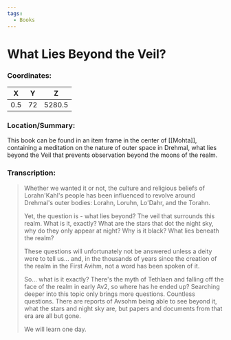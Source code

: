 ```yaml
---
tags:
  - Books
---
```


# What Lies Beyond the Veil?

### Coordinates:
| **X** | **Y**| **Z** |
|:-----:|:----:|:-----:|
|0.5  |72   |5280.5  |

### Location/Summary:
This book can be found in an item frame in the center of [[Mohta]], containing a meditation on the nature of outer space in Drehmal, what lies beyond the Veil that prevents observation beyond the moons of the realm.

### Transcription:
> Whether we wanted it or not, the culture and religious beliefs of Lorahn'Kahl's people has been influenced to revolve around Drehmal's outer bodies: Lorahn, Loruhn, Lo'Dahr, and the Torahn.
>
> Yet, the question is - what lies beyond? The veil that surrounds this realm. What is it, exactly? What are the stars that dot the night sky, why do they only appear at night? Why is it black? What lies beneath the realm?
>
> These questions will unfortunately not be answered unless a deity were to tell us... and, in the thousands of years since the creation of the realm in the First Avihm, not a word has been spoken of it.
>
> So... what is it exactly? There's the myth of Tethlaen and falling off the face of the realm in early Av2, so where has he ended up? Searching deeper into this topic only brings more questions. Countless questions. There are reports of Avsohm being able to see beyond it, what the stars and night sky are, but papers and documents from that era are all but gone.
>
> We will learn one day.

